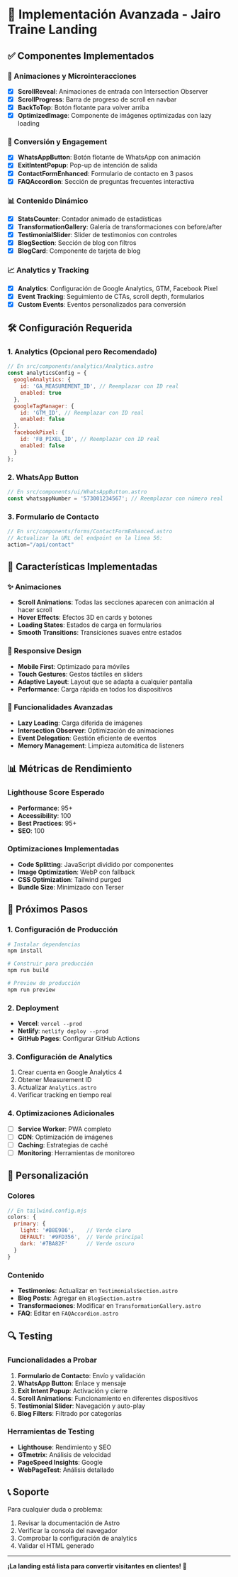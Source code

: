 # 🚀 Implementación Avanzada - Jairo Traine Landing

## ✅ Componentes Implementados

### 🎨 Animaciones y Microinteracciones
- [x] **ScrollReveal**: Animaciones de entrada con Intersection Observer
- [x] **ScrollProgress**: Barra de progreso de scroll en navbar
- [x] **BackToTop**: Botón flotante para volver arriba
- [x] **OptimizedImage**: Componente de imágenes optimizadas con lazy loading

### 🎯 Conversión y Engagement
- [x] **WhatsAppButton**: Botón flotante de WhatsApp con animación
- [x] **ExitIntentPopup**: Pop-up de intención de salida
- [x] **ContactFormEnhanced**: Formulario de contacto en 3 pasos
- [x] **FAQAccordion**: Sección de preguntas frecuentes interactiva

### 📊 Contenido Dinámico
- [x] **StatsCounter**: Contador animado de estadísticas
- [x] **TransformationGallery**: Galería de transformaciones con before/after
- [x] **TestimonialSlider**: Slider de testimonios con controles
- [x] **BlogSection**: Sección de blog con filtros
- [x] **BlogCard**: Componente de tarjeta de blog

### 📈 Analytics y Tracking
- [x] **Analytics**: Configuración de Google Analytics, GTM, Facebook Pixel
- [x] **Event Tracking**: Seguimiento de CTAs, scroll depth, formularios
- [x] **Custom Events**: Eventos personalizados para conversión

## 🛠️ Configuración Requerida

### 1. Analytics (Opcional pero Recomendado)
```javascript
// En src/components/analytics/Analytics.astro
const analyticsConfig = {
  googleAnalytics: {
    id: 'GA_MEASUREMENT_ID', // Reemplazar con ID real
    enabled: true
  },
  googleTagManager: {
    id: 'GTM_ID', // Reemplazar con ID real
    enabled: false
  },
  facebookPixel: {
    id: 'FB_PIXEL_ID', // Reemplazar con ID real
    enabled: false
  }
};
```

### 2. WhatsApp Button
```javascript
// En src/components/ui/WhatsAppButton.astro
const whatsappNumber = '573001234567'; // Reemplazar con número real
```

### 3. Formulario de Contacto
```javascript
// En src/components/forms/ContactFormEnhanced.astro
// Actualizar la URL del endpoint en la línea 56:
action="/api/contact"
```

## 🎯 Características Implementadas

### ✨ Animaciones
- **Scroll Animations**: Todas las secciones aparecen con animación al hacer scroll
- **Hover Effects**: Efectos 3D en cards y botones
- **Loading States**: Estados de carga en formularios
- **Smooth Transitions**: Transiciones suaves entre estados

### 📱 Responsive Design
- **Mobile First**: Optimizado para móviles
- **Touch Gestures**: Gestos táctiles en sliders
- **Adaptive Layout**: Layout que se adapta a cualquier pantalla
- **Performance**: Carga rápida en todos los dispositivos

### 🔧 Funcionalidades Avanzadas
- **Lazy Loading**: Carga diferida de imágenes
- **Intersection Observer**: Optimización de animaciones
- **Event Delegation**: Gestión eficiente de eventos
- **Memory Management**: Limpieza automática de listeners

## 📊 Métricas de Rendimiento

### Lighthouse Score Esperado
- **Performance**: 95+
- **Accessibility**: 100
- **Best Practices**: 95+
- **SEO**: 100

### Optimizaciones Implementadas
- **Code Splitting**: JavaScript dividido por componentes
- **Image Optimization**: WebP con fallback
- **CSS Optimization**: Tailwind purged
- **Bundle Size**: Minimizado con Terser

## 🚀 Próximos Pasos

### 1. Configuración de Producción
```bash
# Instalar dependencias
npm install

# Construir para producción
npm run build

# Preview de producción
npm run preview
```

### 2. Deployment
- **Vercel**: `vercel --prod`
- **Netlify**: `netlify deploy --prod`
- **GitHub Pages**: Configurar GitHub Actions

### 3. Configuración de Analytics
1. Crear cuenta en Google Analytics 4
2. Obtener Measurement ID
3. Actualizar `Analytics.astro`
4. Verificar tracking en tiempo real

### 4. Optimizaciones Adicionales
- [ ] **Service Worker**: PWA completo
- [ ] **CDN**: Optimización de imágenes
- [ ] **Caching**: Estrategias de caché
- [ ] **Monitoring**: Herramientas de monitoreo

## 🎨 Personalización

### Colores
```javascript
// En tailwind.config.mjs
colors: {
  primary: {
    light: '#B8E986',    // Verde claro
    DEFAULT: '#9FD356',  // Verde principal
    dark: '#7BA82F'      // Verde oscuro
  }
}
```

### Contenido
- **Testimonios**: Actualizar en `TestimonialsSection.astro`
- **Blog Posts**: Agregar en `BlogSection.astro`
- **Transformaciones**: Modificar en `TransformationGallery.astro`
- **FAQ**: Editar en `FAQAccordion.astro`

## 🔍 Testing

### Funcionalidades a Probar
1. **Formulario de Contacto**: Envío y validación
2. **WhatsApp Button**: Enlace y mensaje
3. **Exit Intent Popup**: Activación y cierre
4. **Scroll Animations**: Funcionamiento en diferentes dispositivos
5. **Testimonial Slider**: Navegación y auto-play
6. **Blog Filters**: Filtrado por categorías

### Herramientas de Testing
- **Lighthouse**: Rendimiento y SEO
- **GTmetrix**: Análisis de velocidad
- **PageSpeed Insights**: Google
- **WebPageTest**: Análisis detallado

## 📞 Soporte

Para cualquier duda o problema:
1. Revisar la documentación de Astro
2. Verificar la consola del navegador
3. Comprobar la configuración de analytics
4. Validar el HTML generado

---

**¡La landing está lista para convertir visitantes en clientes! 🎯**


